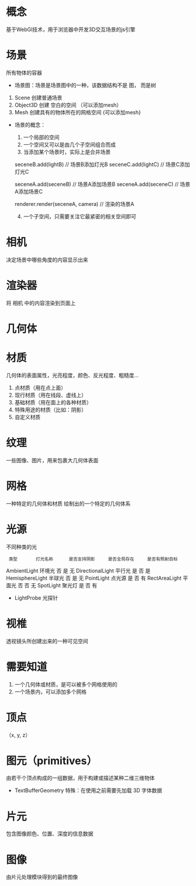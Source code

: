 # 概念
基于WebGl技术，用于浏览器中开发3D交互场景的js引擎

# 场景
所有物体的容器

 - 场景图：场景是场景图中的一种，该数据结构不是 图， 而是树

 1. Scene 创建普通场景
 2. Object3D 创建 空白的空间 （可以添加mesh）
 3. Mesh 创建具有的物体所在的网格空间 {可以添加mesh}

  - 场景的概念：
    1. 一个局部的空间
    2. 一个空间又可以是由几个子空间组合而成
    3. 当添加某个场景时，实际上是合并场景

    seceneB.add(lightB) // 场景B添加灯光B
    seceneC.add(lightC) // 场景C添加灯光C

    seceneA.add(seceneB) // 场景A添加场景B
    seceneA.add(seceneC) // 场景A添加场景C

    renderer.render(seceneA, camera) // 渲染的场景A

    4. 一个子空间，只需要关注它最紧密的相关空间即可
    



# 相机
决定场景中哪些角度的内容显示出来

# 渲染器
将 相机 中的内容渲染到页面上




# 几何体

# 材质
几何体的表面属性，光亮程度，颜色、反光程度、粗糙度...
1. 点材质（用在点上面）
2. 现行材质（用在线段、虚线上）
3. 基础材质（用在面上的各种材质）
4. 特殊用途的材质（比如：阴影）
5. 自定义材质



# 纹理
一些图像、图片，用来包裹大几何体表面

# 网格
一种特定的几何体和材质 绘制出的一个特定的几何体系

# 光源
不同种类的光

     类型       灯光名称      是否支持阴影     是否全局存在     是否有照射目标

AmbientLight     环境光         否              是              无
DirectionalLight 平行光         是              否              是
HemisphereLight  半球光         否              是              无
PointLight       点光源         是              否              有
RectAreaLight    平面光         否              否              无
SpotLight        聚光灯         是              否              有

- LightProbe 光探针



# 视椎
透视镜头所创建出来的一种可见空间



# 需要知道
1. 一个几何体或材质，是可以被多个网格使用的
2. 一个场景内，可以添加多个网格





# 顶点
（x, y, z）

# 图元（primitives）
<!-- three.js中内置的一些基础3D形状，例如：立方体，球体，圆锥等 -->
由若干个顶点构成的一组数据，用于构建或描述某种二维三维物体

- TextBufferGeometry 特殊：在使用之前需要先加载 3D 字体数据

# 片元
<!-- 未加工完成的图像数据 -->
包含图像颜色、位置、深度的信息数据

# 图像
由片元处理模块得到的最终图像





